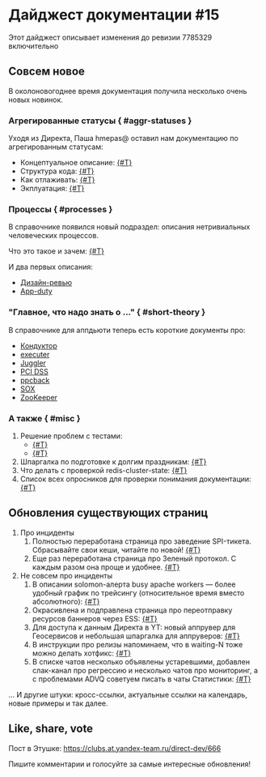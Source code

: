 # Дайджест документации #15

Этот дайджест описывает изменения до ревизии 7785329 включительно


## Совсем новое

В околоновогоднее время документация получила несколько очень новых новинок.

### Агрегированные статусы { #aggr-statuses }

Уходя из Директа, Паша hmepas@ оставил нам документацию по агрегированным статусам:

- Концептуальное описание: [{#T}](../../../aggr-statuses/concept.md)
- Структура кода: [{#T}](../../../aggr-statuses/howto-code.md)
- Как отлаживать: [{#T}](../../../aggr-statuses/howto-diagnose-status.md)
- Экплуатация: [{#T}](../../../aggr-statuses/jeri.md)


### Процессы { #processes }

В справочнике появился новый подраздел: описания нетривиальных человеческих процессов.

Что это такое и зачем: [{#T}](../../../processes/about.md)

И два первых описания:

- [Дизайн-ревью](../../../processes/design-review.md)
- [App-duty](../../../duty/app-duty.md)

### "Главное, что надо знать о ..." { #short-theory }

В справочнике для аппдьюти теперь есть короткие документы про:

- [Кондуктор](../../../jeri/things/conductor.md)
- [executer](../../../jeri/things/executer.md)
- [Juggler](../../../jeri/things/juggler.md)
- [PCI DSS](../../../jeri/things/pci-dss.md)
- [ppcback](../../../jeri/things/ppcback.md)
- [SOX](../../../jeri/things/sox.md)
- [ZooKeeper](../../../jeri/things/zookeeper.md)


### А также { #misc }

1. Решение проблем с тестами:
   - [{#T}](../../../guide/troubleshooting/maximum-number-of-creatives.md)
   - [{#T}](../../../guide/troubleshooting/no-currency-rates.md)
1. Шпаргалка по подготовке к долгим праздникам: [{#T}](../../../procedures/long-holidays.md)
1. Что делать с проверкой redis-cluster-state: [{#T}](../../alerts/redis-cluster-state.md)
1. Список всех опросников для проверки понимания документации: [{#T}](../../self-test.md)


## Обновления существующих страниц

1. Про инциденты
   1. Полностью переработана страница про заведение SPI-тикета.
   Сбрасывайте свои кеши, читайте по новой!
   [{#T}](../../../incidents/spi-ticket.md)
   1. Еще раз переработана страница про Зеленый протокол. С каждым разом она проще и удобнее. [{#T}](../../../incidents/green-protocol.md)
1. Не совсем про инциденты
   1. В описании solomon-алерта busy apache workers &mdash; более удобный график по трейсингу (относительное время вместо абсолютного):
   [{#T}](../../../reference/alerts/busy-apache-workers.md)
   1. Окрасивлена и подправлена страница про переотправку ресурсов баннеров через ESS:
   [{#T}](../../../bstransport/banner-resources-resync.md)
   1. Для доступа к данным Директа в YT: новый аппрувер для Геосервисов и небольшая шпаргалка для аппруверов:
   [{#T}](../../../guide/analytics/abc-direct-analytics.md)
   1. В инструкции про релизы напоминаем, что в waiting-N тоже можно делать хотфикс:
   [{#T}](../../../guide/releases/java-web.md)
   1. В списке чатов несколько объявлены устаревшими,
   добавлен слак-канал про регрессию и несколько чатов про мониторинг, а с проблемами ADVQ советуем писать в чаты Статистики:
   [{#T}](../../../reference/chats.md)

... И другие штуки: кросс-ссылки, актуальные ссылки на календарь, новые примеры и так далее.


## Like, share, vote

Пост в Этушке: <https://clubs.at.yandex-team.ru/direct-dev/666>

Пишите комментарии и голосуйте за самые интересные обновления!

